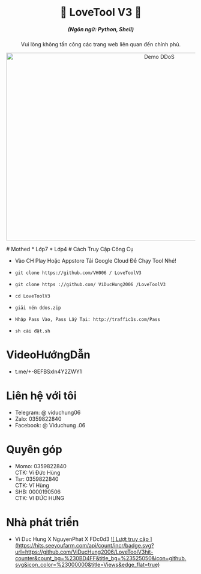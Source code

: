 <h1 align="center">🚀 LoveTool V3 🚀</h1>
<em><h5 align="center">(Ngôn ngữ: Python, Shell)</h5></em>
  
<p align="center">Vui lòng không tấn công các trang web liên quan đến chính phủ.</p>
<p align="center"><img src="https://i.imgur.com/ZFPU2zj.png" width="800" height="500" alt="Demo DDoS"></p>
#  Mothed
* Lớp7
* Lớp4
#  Cách Truy Cập Công Cụ

* Vào CH Play Hoặc Appstore Tải Google Cloud Để Chạy Tool Nhé!

*  ```git clone https://github.com/VH006 / LoveToolV3```
*  ```git clone https ://github.com/ ViDucHung2006 /LoveToolV3```
*  ```cd LoveToolV3```
*  ```giải nén ddos.zip```
*  ```Nhập Pass Vào, Pass Lấy Tại: http://traffic1s.com/Pass```
*  ```sh cài đặt.sh```
#  VideoHướngDẫn
* t.me/+-8EFBSxln4Y2ZWY1
#  Liên hệ với tôi
* Telegram: @ viduchung06
* Zalo: 0359822840
* Facebook: @ Viduchung .06
#  Quyên góp
* Momo: 0359822840 <br>
CTK: Vi Đức Hùng
* Tsr: 0359822840<br>
CTK: Vĩ Hùng
* SHB: 0000190506 <br>
CTK: VI ĐỨC HƯNG
#  Nhà phát triển
* Vi Duc Hung X NguyenPhat X FDc0d3
[![ Lượt truy cập ](https://hits.seeyoufarm.com/api/count/incr/badge.svg?url=https://github.com/ViDucHung2006/LoveToolV3hit-counter&count_bg=%230BD4FF&title_bg=%23525050&icon=github. svg&icon_color=%23000000&title=Views&edge_flat=true)](https://hits.seeyoufarm.com)
